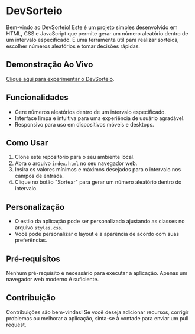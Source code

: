 # DevSorteio

Bem-vindo ao DevSorteio! Este é um projeto simples desenvolvido em HTML, CSS e JavaScript que permite gerar um número aleatório dentro de um intervalo especificado. É uma ferramenta útil para realizar sorteios, escolher números aleatórios e tomar decisões rápidas.

## Demonstração Ao Vivo

[Clique aqui para experimentar o DevSorteio](https://seu-nome-de-usuario.github.io/DevSorteio/).

## Funcionalidades

- Gere números aleatórios dentro de um intervalo especificado.
- Interface limpa e intuitiva para uma experiência de usuário agradável.
- Responsivo para uso em dispositivos móveis e desktops.

## Como Usar

1. Clone este repositório para o seu ambiente local.
2. Abra o arquivo `index.html` no seu navegador web.
3. Insira os valores mínimos e máximos desejados para o intervalo nos campos de entrada.
4. Clique no botão "Sortear" para gerar um número aleatório dentro do intervalo.

## Personalização

- O estilo da aplicação pode ser personalizado ajustando as classes no arquivo `styles.css`.
- Você pode personalizar o layout e a aparência de acordo com suas preferências.

## Pré-requisitos

Nenhum pré-requisito é necessário para executar a aplicação. Apenas um navegador web moderno é suficiente.

## Contribuição

Contribuições são bem-vindas! Se você deseja adicionar recursos, corrigir problemas ou melhorar a aplicação, sinta-se à vontade para enviar um pull request.
